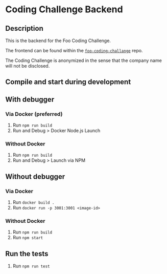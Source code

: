 # Coding Challenge Backend

## Description

This is the backend for the Foo Coding Challenge.

The frontend can be found within the [`foo-coding-challange`][1] repo.

The Coding Challenge is anonymized in the sense that the company name will not be disclosed.

[1]: https://github.com/gernotpokorny/regionalmedien-coding-challenge

## Compile and start during development

## With debugger

### Via Docker (preferred)

1. Run `npm run build`
2. Run and Debug > Docker Node.js Launch

### Without Docker

1. Run `npm run build`
2. Run and Debug > Launch via NPM

## Without debugger

### Via Docker

1. Run `docker build .`
2. Run `docker run -p 3001:3001 <image-id>`

### Without Docker

1. Run `npm run build`
2. Run `npm start`

## Run the tests

1. Run `npm run test`